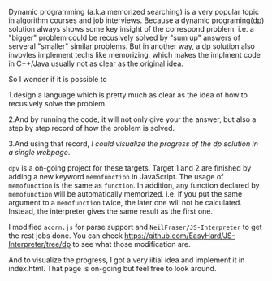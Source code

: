 Dynamic programming (a.k.a memorized searching) is a very popular topic in
algorithm courses and job interviews. Because a dynamic programing(dp) solution
always shows some key insight of the correspond problem. i.e. a "bigger" problem
could be recusively solved by "sum up" answers of serveral "smaller" similar
problems. But in another way, a dp solution also invovles implement techs like
memorizing, which makes the implment code in C++/Java usually not as clear as
the original idea.

So I wonder if it is possible to 

1.design a language which is pretty much as clear
as the idea of how to recusively solve the problem. 

2.And by running the code, it
will not only give your the answer, but also a step by step record of how the
problem is solved. 

3.And using that record, *I could visualize the progress of the
dp solution in a single webpage*.

`dpv` is a on-going project for these targets. Target 1 and 2 are finished by
adding a new keyword `memofunction` in JavaScript. The usage of `memofunction`
is the same as `function`. In addition, any function declared by `memofunction`
will be automatically memorized. i.e. if you put the same argument to a
`memofunction` twice, the later one will not be calculated. Instead, the
interpreter gives the same result as the first one.

I modified `acorn.js` for parse support and `NeilFraser/JS-Interpreter` to get
the rest jobs done. You can check
https://github.com/EasyHard/JS-Interpreter/tree/dp to see what those
modification are.

And to visualize the progress, I got a very iitial idea and implement it in
index.html. That page is on-going but feel free to look around.


